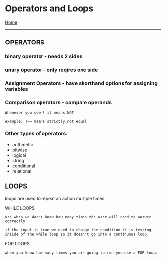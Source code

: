 # Operators and Loops

[Home](https://justinhamerly.github.io/reading-notes/)

---

## OPERATORS

### binary operator - needs 2 sides
### unary operator - only reqires one side
### Assignment Operators - have shorthand options for assigning variables
### Comparison operators - compare operands
    Whenever you see ! it means NOT
    
    example: !== means strictly not equal

### Other types of operators:
    
- arithmetic
- bitwise
- logical 
- string
- conditional
- relational

## LOOPS

loops are used to repeat an action multiple times

WHILE LOOPS
    
    use when we don't know how many times the user will need to answer correctly
    
    if the input is true we need to change the condition it is testing inside of the while loop so it doesn't go into a continuous loop.

FOR LOOPS

    when you know how many times you are going to run you use a FOR loop.

